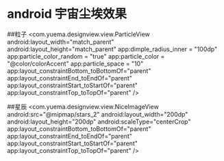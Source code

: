 

# android 宇宙尘埃效果

##粒子
<com.yuema.designview.view.ParticleView
    android:layout_width="match_parent"
    android:layout_height="match_parent"
    app:dimple_radius_inner = "100dp"
    app:particle_color_random = "true"
    app:particle_color = "@color/colorAccent"
    app:particle_space = "10"
    app:layout_constraintBottom_toBottomOf="parent"
    app:layout_constraintEnd_toEndOf="parent"
    app:layout_constraintStart_toStartOf="parent"
    app:layout_constraintTop_toTopOf="parent" />

##星辰
  <com.yuema.designview.view.NiceImageView
        android:src="@mipmap/stars_2"
        android:layout_width="200dp"
        android:layout_height="200dp"
        android:scaleType="centerCrop"
        app:layout_constraintBottom_toBottomOf="parent"
        app:layout_constraintEnd_toEndOf="parent"
        app:layout_constraintStart_toStartOf="parent"
        app:layout_constraintTop_toTopOf="parent" />